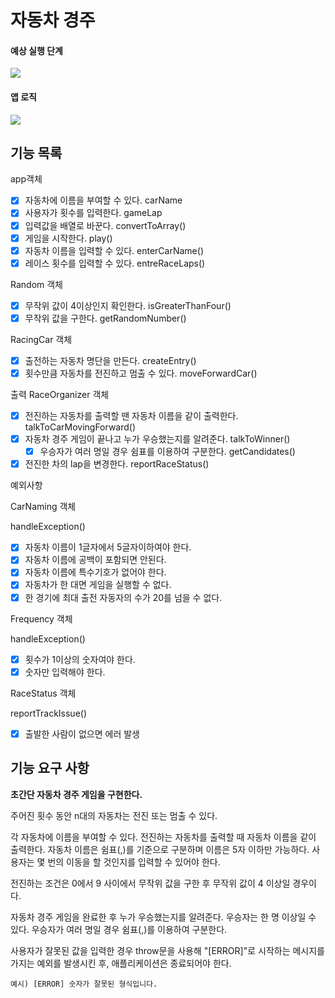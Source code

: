 # 자동차 경주

#### 예상 실행 단계

![](https://velog.velcdn.com/images/kjh10555/post/cee6596d-cb08-4693-acb0-06a7e6f08833/image.png)

#### 앱 로직

![](https://velog.velcdn.com/images/kjh10555/post/5801ff02-1673-4b64-b566-54a55cb839d5/image.png)

## 기능 목록

app객체

- [x] 자동차에 이름을 부여할 수 있다. carName
- [x] 사용자가 횟수를 입력한다. gameLap
- [x] 입력값을 배열로 바꾼다. convertToArray()
- [x] 게임을 시작한다. play()
- [x] 자동차 이름을 입력할 수 있다. enterCarName()
- [x] 레이스 횟수를 입력할 수 있다. entreRaceLaps()

Random 객체

- [x] 무작위 값이 4이상인지 확인한다. isGreaterThanFour()
- [x] 무작위 값을 구한다. getRandomNumber()

RacingCar 객체

- [x] 출전하는 자동차 명단을 만든다. createEntry()
- [x] 횟수만큼 자동차를 전진하고 멈출 수 있다. moveForwardCar()

출력
RaceOrganizer 객체

- [x] 전진하는 자동차를 출력할 땐 자동차 이름을 같이 출력한다. talkToCarMovingForward()
- [x] 자동차 경주 게임이 끝나고 누가 우승했는지를 알려준다. talkToWinner()
  - [x] 우승자가 여러 명일 경우 쉼표를 이용하여 구분한다. getCandidates()
- [x] 전진한 차의 lap을 변경한다. reportRaceStatus()

예외사항

CarNaming 객체

handleException()

- [x] 자동차 이름이 1글자에서 5글자이하여야 한다.
- [x] 자동차 이름에 공백이 포함되면 안된다.
- [x] 자동차 이름에 특수기호가 없어야 한다.
- [x] 자동차가 한 대면 게임을 실행할 수 없다.
- [x] 한 경기에 최대 출전 자동자의 수가 20를 넘을 수 없다.

Frequency 객체

handleException()

- [x] 횟수가 1이상의 숫자여야 한다.
- [x] 숫자만 입력해야 한다.

RaceStatus 객체

reportTrackIssue()

- [x] 출발한 사람이 없으면 에러 발생

## 기능 요구 사항

**초간단 자동차 경주 게임을 구현한다.**

주어진 횟수 동안 n대의 자동차는 전진 또는 멈출 수 있다.

각 자동차에 이름을 부여할 수 있다. 전진하는 자동차를 출력할 때 자동차 이름을 같이 출력한다.
자동차 이름은 쉼표(,)를 기준으로 구분하며 이름은 5자 이하만 가능하다.
사용자는 몇 번의 이동을 할 것인지를 입력할 수 있어야 한다.

전진하는 조건은 0에서 9 사이에서 무작위 값을 구한 후 무작위 값이 4 이상일 경우이다.

자동차 경주 게임을 완료한 후 누가 우승했는지를 알려준다. 우승자는 한 명 이상일 수 있다.
우승자가 여러 명일 경우 쉼표(,)를 이용하여 구분한다.

사용자가 잘못된 값을 입력한 경우 throw문을 사용해 "[ERROR]"로 시작하는 메시지를 가지는 예외를 발생시킨 후, 애플리케이션은 종료되어야 한다.

```
예시) [ERROR] 숫자가 잘못된 형식입니다.
```
